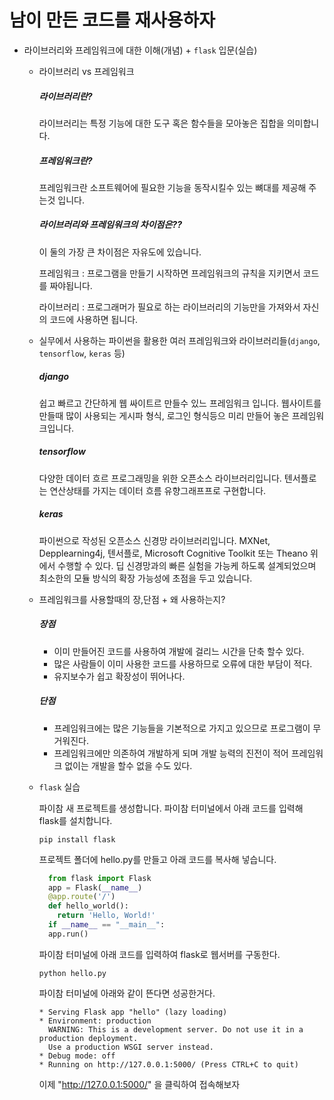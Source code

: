 # 남이 만든 코드를 재사용하자 
+ 라이브러리와 프레임워크에 대한 이해(개념) + `flask` 입문(실습)

  - 라이브러리 vs 프레임워크
    ##### 라이브러리란?
    라이브러리는 특정 기능에 대한 도구 혹은 함수들을 모아놓은 집합을 의미합니다.
    ##### 프레임워크란?
    프레임워크란 소프트웨어에 필요한 기능을 동작시킬수 있는 뼈대를 제공해 주는것 입니다.
    ##### 라이브러리와 프레임워크의 차이점은??
    이 둘의 가장 큰 차이점은 자유도에 있습니다.
    
      프레임워크 : 프로그램을 만들기 시작하면 프레임워크의 규칙을 지키면서 코드를 짜야됩니다.
      
      라이브러리 : 프로그래머가 필요로 하는 라이브러리의 기능만을 가져와서 자신의 코드에 사용하면 됩니다.
    
    
  - 실무에서 사용하는 파이썬을 활용한 여러 프레임워크와 라이브러리들(`django`, `tensorflow`, `keras` 등)
    ##### django
    쉽고 빠르고 간단하게 웹 싸이트르 만들수 있느 프레임워크 입니다.
    웹사이트를 만들때 많이 사용되는 게시파 형식, 로그인 형식등으 미리 만들어 놓은 프레임워크입니다.
    
    ##### tensorflow
    다양한 데이터 흐르 프로그래밍을 위한 오픈소스 라이브러리입니다.
    텐서플로는 연산상태를 가지는 데이터 흐름 유향그래프프로 구현합니다.
    
    ##### keras
    파이썬으로 작성된 오픈소스 신경망 라이브러리입니다.
    MXNet, Depplearning4j, 텐서플로, Microsoft Cognitive Toolkit 또는 Theano 위에서 수행할 수 있다.
    딥 신경망과의 빠른 실험을 가능케 하도록 설계되었으며 최소한의 모듈 방식의 확장 가능성에 초점을 두고 있습니다.
    
    
  - 프레임워크를 사용할때의 장,단점 + 왜 사용하는지?
     ##### 장점
     * 이미 만들어진 코드를 사용하여 개발에 걸리느 시간을 단축 할수 있다.
     * 많은 사람들이 이미 사용한 코드를 사용하므로 오류에 대한 부담이 적다.
     * 유지보수가 쉽고 확장성이 뛰어나다.
     
     ##### 단점
     * 프레임워크에는 많은 기능들을 기본적으로 가지고 있으므로 프로그램이 무거워진다.
     * 프레임워크에만 의존하여 개발하게 되며 개발 능력의 진전이 적어 프레임워크 없이는 개발을 할수 없을 수도 있다.
     
     
  - `flask` 실습  
    
    파이참 새 프로젝트를 생성합니다.
    파이참 터미널에서 아래 코드를 입력해 flask를 설치합니다.
    ```
    pip install flask
    ```
    
    프로젝트 폴더에 hello.py를 만들고 아래 코드를 복사해 넣습니다.
    ```python
      from flask import Flask
      app = Flask(__name__)
      @app.route('/')
      def hello_world():
        return 'Hello, World!'
      if __name__ == "__main__":              
      app.run()
    ```
      
    파이참 터미널에 아래 코드를 입력하여 flask로 웹서버를 구동한다.
    ```
    python hello.py
    ```
    
    파이참 터미널에 아래와 같이 뜬다면 성공한거다.
    ```
    * Serving Flask app "hello" (lazy loading)
    * Environment: production
      WARNING: This is a development server. Do not use it in a production deployment.
      Use a production WSGI server instead.
    * Debug mode: off
    * Running on http://127.0.0.1:5000/ (Press CTRL+C to quit)
    ```
    
    이제 "http://127.0.0.1:5000/" 을 클릭하여 접속해보자
